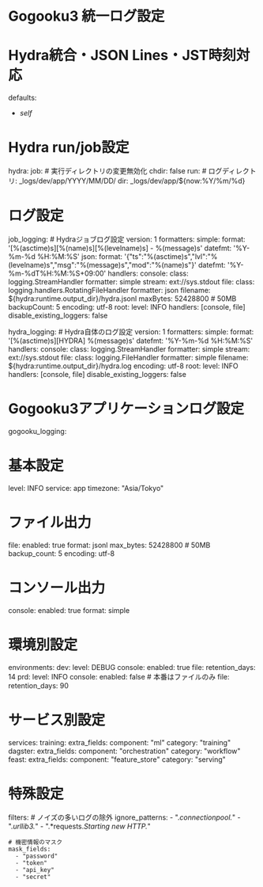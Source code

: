 # Gogooku3 統一ログ設定
# Hydra統合・JSON Lines・JST時刻対応

defaults:
  - _self_

# Hydra run/job設定
hydra:
  job:
    # 実行ディレクトリの変更無効化
    chdir: false
  run:
    # ログディレクトリ: _logs/dev/app/YYYY/MM/DD/
    dir: _logs/dev/app/${now:%Y/%m/%d}
  
  # ログ設定
  job_logging:
    # Hydraジョブログ設定
    version: 1
    formatters:
      simple:
        format: '[%(asctime)s][%(name)s][%(levelname)s] - %(message)s'
        datefmt: '%Y-%m-%d %H:%M:%S'
      json:
        format: '{"ts":"%(asctime)s","lvl":"%(levelname)s","msg":"%(message)s","mod":"%(name)s"}'
        datefmt: '%Y-%m-%dT%H:%M:%S+09:00'
    handlers:
      console:
        class: logging.StreamHandler
        formatter: simple
        stream: ext://sys.stdout
      file:
        class: logging.handlers.RotatingFileHandler
        formatter: json
        filename: ${hydra:runtime.output_dir}/hydra.jsonl
        maxBytes: 52428800  # 50MB
        backupCount: 5
        encoding: utf-8
    root:
      level: INFO
      handlers: [console, file]
    disable_existing_loggers: false

  hydra_logging:
    # Hydra自体のログ設定
    version: 1
    formatters:
      simple:
        format: '[%(asctime)s][HYDRA] %(message)s'
        datefmt: '%Y-%m-%d %H:%M:%S'
    handlers:
      console:
        class: logging.StreamHandler
        formatter: simple
        stream: ext://sys.stdout
      file:
        class: logging.FileHandler
        formatter: simple
        filename: ${hydra:runtime.output_dir}/hydra.log
        encoding: utf-8
    root:
      level: INFO
      handlers: [console, file]
    disable_existing_loggers: false

# Gogooku3アプリケーションログ設定
gogooku_logging:
  # 基本設定
  level: INFO
  service: app
  timezone: "Asia/Tokyo"
  
  # ファイル出力
  file:
    enabled: true
    format: jsonl
    max_bytes: 52428800    # 50MB
    backup_count: 5
    encoding: utf-8
    
  # コンソール出力
  console:
    enabled: true
    format: simple
    
  # 環境別設定
  environments:
    dev:
      level: DEBUG
      console:
        enabled: true
      file:
        retention_days: 14
    prd:
      level: INFO
      console:
        enabled: false  # 本番はファイルのみ
      file:
        retention_days: 90
    
  # サービス別設定
  services:
    training:
      extra_fields:
        component: "ml"
        category: "training"
    dagster:
      extra_fields:
        component: "orchestration" 
        category: "workflow"
    feast:
      extra_fields:
        component: "feature_store"
        category: "serving"
        
  # 特殊設定
  filters:
    # ノイズの多いログの除外
    ignore_patterns:
      - ".*connectionpool.*"
      - ".*urllib3.*"
      - ".*requests.*Starting new HTTP.*"
    
    # 機密情報のマスク
    mask_fields:
      - "password"
      - "token" 
      - "api_key"
      - "secret"